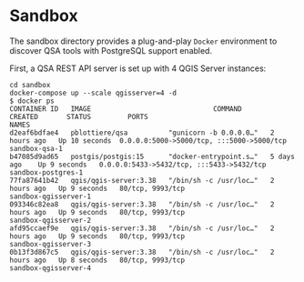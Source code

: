 # Sandbox

The sandbox directory provides a plug-and-play `Docker` environment to discover
QSA tools with PostgreSQL support enabled.

First, a QSA REST API server is set up with 4 QGIS Server instances:

```` shell
cd sandbox
docker-compose up --scale qgisserver=4 -d
$ docker ps
CONTAINER ID   IMAGE                              COMMAND                  CREATED       STATUS         PORTS                                       NAMES
d2eaf6bdfae4   pblottiere/qsa          "gunicorn -b 0.0.0.0…"   2 hours ago   Up 10 seconds  0.0.0.0:5000->5000/tcp, :::5000->5000/tcp   sandbox-qsa-1
b47085d9ad65   postgis/postgis:15      "docker-entrypoint.s…"   5 days ago    Up 9 seconds   0.0.0.0:5433->5432/tcp, :::5433->5432/tcp   sandbox-postgres-1
77fa87641b42   qgis/qgis-server:3.38   "/bin/sh -c /usr/loc…"   2 hours ago   Up 9 seconds   80/tcp, 9993/tcp                            sandbox-qgisserver-1
093346c82ea8   qgis/qgis-server:3.38   "/bin/sh -c /usr/loc…"   2 hours ago   Up 9 seconds   80/tcp, 9993/tcp                            sandbox-qgisserver-2
afd95ccaef9e   qgis/qgis-server:3.38   "/bin/sh -c /usr/loc…"   2 hours ago   Up 9 seconds   80/tcp, 9993/tcp                            sandbox-qgisserver-3
0b13f3d867c5   qgis/qgis-server:3.38   "/bin/sh -c /usr/loc…"   2 hours ago   Up 8 seconds   80/tcp, 9993/tcp                            sandbox-qgisserver-4
````
